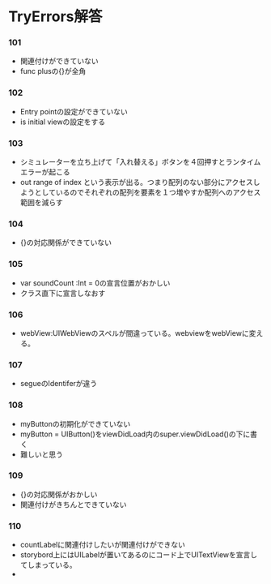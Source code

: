 # TryErrors解答

### 101

* 関連付けができていない
* func plusの{}が全角

### 102

* Entry pointの設定ができていない
* is initial viewの設定をする

### 103

* シミュレーターを立ち上げて「入れ替える」ボタンを４回押すとランタイムエラーが起こる
* out range of index という表示が出る。つまり配列のない部分にアクセスしようとしているのでそれぞれの配列を要素を１つ増やすか配列へのアクセス範囲を減らす

### 104

* {}の対応関係ができていない

### 105

* var soundCount :Int = 0の宣言位置がおかしい
* クラス直下に宣言しなおす

### 106

* webView:UIWebViewのスペルが間違っている。webviewをwebViewに変える。

### 107

* segueのIdentiferが違う

### 108

* myButtonの初期化ができていない
* myButton = UIButton()をviewDidLoad内のsuper.viewDidLoad()の下に書く
* 難しいと思う


### 109

* {}の対応関係がおかしい
* 関連付けがきちんとできていない

### 110

* countLabelに関連付けしたいが関連付けができない
* storybord上にはUILabelが置いてあるのにコード上でUITextViewを宣言してしまっている。
* 










